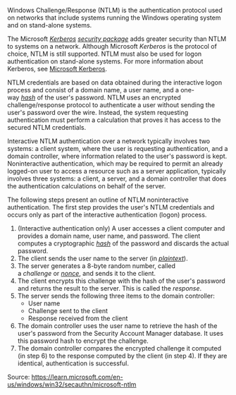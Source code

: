 Windows Challenge/Response (NTLM) is the authentication protocol used on networks that include systems running the Windows operating system and on stand-alone systems.

The Microsoft [_Kerberos_](https://learn.microsoft.com/en-us/windows/win32/secgloss/k-gly) [_security package_](https://learn.microsoft.com/en-us/windows/win32/secgloss/s-gly) adds greater security than NTLM to systems on a network. Although Microsoft _Kerberos_ is the protocol of choice, NTLM is still supported. NTLM must also be used for logon authentication on stand-alone systems. For more information about Kerberos, see [Microsoft Kerberos](https://learn.microsoft.com/en-us/windows/win32/secauthn/microsoft-kerberos).

NTLM credentials are based on data obtained during the interactive logon process and consist of a domain name, a user name, and a one-way [_hash_](https://learn.microsoft.com/en-us/windows/win32/secgloss/h-gly) of the user's password. NTLM uses an encrypted challenge/response protocol to authenticate a user without sending the user's password over the wire. Instead, the system requesting authentication must perform a calculation that proves it has access to the secured NTLM credentials.

Interactive NTLM authentication over a network typically involves two systems: a client system, where the user is requesting authentication, and a domain controller, where information related to the user's password is kept. Noninteractive authentication, which may be required to permit an already logged-on user to access a resource such as a server application, typically involves three systems: a client, a server, and a domain controller that does the authentication calculations on behalf of the server.

The following steps present an outline of NTLM noninteractive authentication. The first step provides the user's NTLM credentials and occurs only as part of the interactive authentication (logon) process.

1. (Interactive authentication only) A user accesses a client computer and provides a domain name, user name, and password. The client computes a cryptographic [_hash_](https://learn.microsoft.com/en-us/windows/win32/secgloss/h-gly) of the password and discards the actual password.
2. The client sends the user name to the server (in [_plaintext_](https://learn.microsoft.com/en-us/windows/win32/secgloss/p-gly)).
3. The server generates a 8-byte random number, called a _challenge_ or [_nonce_](https://learn.microsoft.com/en-us/windows/win32/secgloss/n-gly), and sends it to the client.
4. The client encrypts this challenge with the hash of the user's password and returns the result to the server. This is called the _response_.
5. The server sends the following three items to the domain controller:
    - User name
    - Challenge sent to the client
    - Response received from the client
6. The domain controller uses the user name to retrieve the hash of the user's password from the Security Account Manager database. It uses this password hash to encrypt the challenge.
7. The domain controller compares the encrypted challenge it computed (in step 6) to the response computed by the client (in step 4). If they are identical, authentication is successful.

Source:
https://learn.microsoft.com/en-us/windows/win32/secauthn/microsoft-ntlm